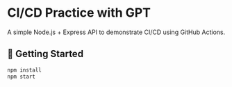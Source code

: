 # CI/CD Practice with GPT

A simple Node.js + Express API to demonstrate CI/CD using GitHub Actions.

## 🚀 Getting Started

```bash
npm install
npm start
